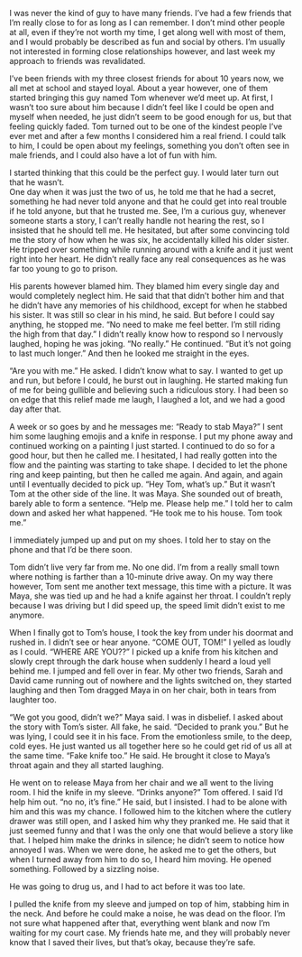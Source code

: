 I was never the kind of guy to have many friends. I’ve had a few friends that I’m really close to for as long as I can remember. I don’t mind other people at all, even if they’re not worth my time, I get along well with most of them, and I would probably be described as fun and social by others. I’m usually not interested in forming close relationships however, and last week my approach to friends was revalidated. 

  
I’ve been friends with my three closest friends for about 10 years now, we all met at school and stayed loyal. About a year however, one of them started bringing this guy named Tom whenever we’d meet up. At first, I wasn’t too sure about him because I didn’t feel like I could be open and myself when needed, he just didn’t seem to be good enough for us, but that feeling quickly faded. Tom turned out to be one of the kindest people I’ve ever met and after a few months I considered him a real friend. I could talk to him, I could be open about my feelings, something you don’t often see in male friends, and I could also have a lot of fun with him.

  
I started thinking that this could be the perfect guy. I would later turn out that he wasn’t.   
One day when it was just the two of us, he told me that he had a secret, something he had never told anyone and that he could get into real trouble if he told anyone, but that he trusted me. See, I’m a curious guy, whenever someone starts a story, I can’t really handle not hearing the rest, so I insisted that he should tell me. He hesitated, but after some convincing told me the story of how when he was six, he accidentally killed his older sister. He tripped over something while running around with a knife and it just went right into her heart. He didn’t really face any real consequences as he was far too young to go to prison.

  
His parents however blamed him. They blamed him every single day and would completely neglect him. He said that that didn’t bother him and that he didn’t have any memories of his childhood, except for when he stabbed his sister. It was still so clear in his mind, he said. But before I could say anything, he stopped me. “No need to make me feel better. I’m still riding the high from that day.” I didn’t really know how to respond so I nervously laughed, hoping he was joking. “No really.” He continued. “But it’s not going to last much longer.” And then he looked me straight in the eyes.

  
“Are you with me.” He asked. I didn’t know what to say. I wanted to get up and run, but before I could, he burst out in laughing. He started making fun of me for being gullible and believing such a ridiculous story. I had been so on edge that this relief made me laugh, I laughed a lot, and we had a good day after that.

  
A week or so goes by and he messages me: “Ready to stab Maya?” I sent him some laughing emojis and a knife in response. I put my phone away and continued working on a painting I just started. I continued to do so for a good hour, but then he called me. I hesitated, I had really gotten into the flow and the painting was starting to take shape. I decided to let the phone ring and keep painting, but then he called me again. And again, and again until I eventually decided to pick up. “Hey Tom, what’s up.” But it wasn’t Tom at the other side of the line. It was Maya. She sounded out of breath, barely able to form a sentence. “Help me. Please help me.” I told her to calm down and asked her what happened. “He took me to his house. Tom took me.” 

  
I immediately jumped up and put on my shoes. I told her to stay on the phone and that I’d be there soon.

  
Tom didn’t live very far from me. No one did. I’m from a really small town where nothing is farther than a 10-minute drive away. On my way there however, Tom sent me another text message, this time with a picture. It was Maya, she was tied up and he had a knife against her throat. I couldn’t reply because I was driving but I did speed up, the speed limit didn’t exist to me anymore.

  
When I finally got to Tom’s house, I took the key from under his doormat and rushed in. I didn’t see or hear anyone. “COME OUT, TOM!” I yelled as loudly as I could. “WHERE ARE YOU??” I picked up a knife from his kitchen and slowly crept through the dark house when suddenly I heard a loud yell behind me. I jumped and fell over in fear. My other two friends, Sarah and David came running out of nowhere and the lights switched on, they started laughing and then Tom dragged Maya in on her chair, both in tears from laughter too. 

  
“We got you good, didn’t we?” Maya said. I was in disbelief. I asked about the story with Tom’s sister. All fake, he said. “Decided to prank you.” But he was lying, I could see it in his face. From the emotionless smile, to the deep, cold eyes. He just wanted us all together here so he could get rid of us all at the same time. “Fake knife too.” He said. He brought it close to Maya’s throat again and they all started laughing. 

  
He went on to release Maya from her chair and we all went to the living room. I hid the knife in my sleeve. “Drinks anyone?” Tom offered. I said I’d help him out. “no no, it’s fine.” He said, but I insisted. I had to be alone with him and this was my chance. I followed him to the kitchen where the cutlery drawer was still open, and I asked him why they pranked me. He said that it just seemed funny and that I was the only one that would believe a story like that. I helped him make the drinks in silence; he didn’t seem to notice how annoyed I was. When we were done, he asked me to get the others, but when I turned away from him to do so, I heard him moving. He opened something. Followed by a sizzling noise. 

  
He was going to drug us, and I had to act before it was too late.

I pulled the knife from my sleeve and jumped on top of him, stabbing him in the neck. And before he could make a noise, he was dead on the floor. I’m not sure what happened after that, everything went blank and now I’m waiting for my court case. My friends hate me, and they will probably never know that I saved their lives, but that’s okay, because they’re safe.  
